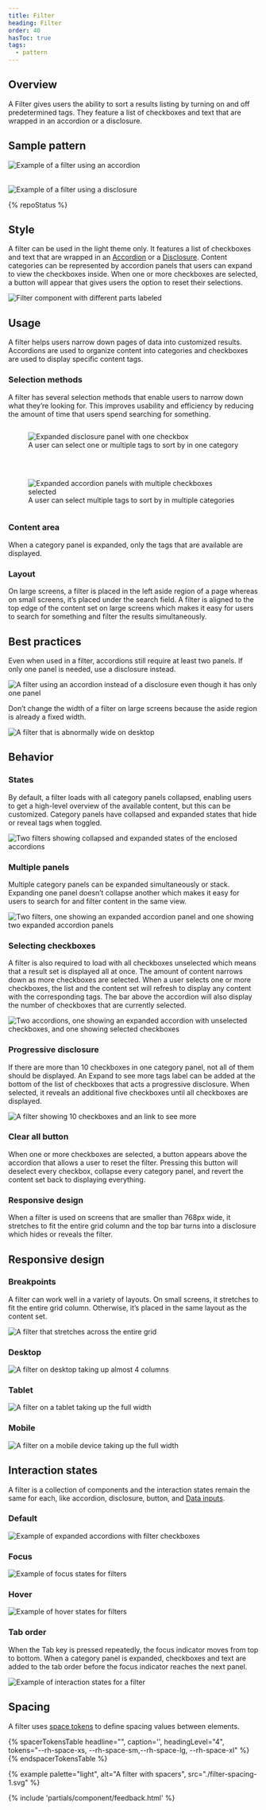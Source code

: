 ```yaml
---
title: Filter
heading: Filter
order: 40
hasToc: true
tags:
  - pattern
---
```


<link rel="stylesheet" href="{{ '/assets/packages/@rhds/elements/elements/rh-table/rh-table-lightdom.css' | url }}">
<link rel="stylesheet" href="{{ '/styles/samp.css' | url }}">

<style>
  .grid {
    display: grid;
    grid-template-columns: 1fr;
    gap: var(--rh-space-2xl, 32px);
  }

  @container container (min-width: 567px) {
    .grid {
      grid-template-columns: 1fr 1fr;
    }
  }
</style>

## Overview

A Filter gives users the ability to sort a results listing by turning on and off predetermined tags. They feature a list of checkboxes and text that are wrapped in an accordion or a disclosure.

## Sample pattern

<div class="grid">
  <uxdot-example width-adjustment="300px">
    <img src="{{ './filter-sample-1.svg' | url }}" alt="Example of a filter using an accordion">
  </uxdot-example>

  <uxdot-example width-adjustment="300px">
    <img src="{{ './filter-sample-2.svg' | url }}" alt="Example of a filter using a disclosure">
  </uxdot-example>

</div>

{% repoStatus %}

## Style
    
A filter can be used in the light theme only. It features a list of checkboxes and text that are wrapped in an [Accordion](../accordion) or a [Disclosure](../disclosure). Content categories can be represented by accordion panels that users can expand to view the checkboxes inside. When one or more checkboxes are selected, a button will appear that gives users the option to reset their selections.

<uxdot-example width-adjustment="600px">
  <img src="{{ './filter-style-1.svg' | url }}" alt="Filter component with different parts labeled">
</uxdot-example>


## Usage

A filter helps users narrow down pages of data into customized results. Accordions are used to organize content into categories and checkboxes are used to display specific content tags.


### Selection methods
  
A filter has several selection methods that enable users to narrow down what they’re looking for. This improves usability and efficiency by reducing the amount of time that users spend searching for something.

<div class="grid">
  <figure>
    <uxdot-example width-adjustment="300px">
      <img src="{{ './filter-usage-1.svg' | url }}" alt="Expanded disclosure panel with one checkbox">
    </uxdot-example>
    <figcaption>A user can select one or multiple tags to sort by in one category</figcaption>
  </figure>
  <figure>
    <uxdot-example width-adjustment="300px">
      <img src="{{ './filter-usage-2.svg' | url }}" alt="Expanded accordion panels with multiple checkboxes selected">
    </uxdot-example>
    <figcaption>A user can select multiple tags to sort by in multiple categories</figcaption>
  </figure>
</div>


### Content area
  
When a category panel is expanded, only the tags that are available are displayed.


### Layout
  
On large screens, a filter is placed in the left aside region of a page whereas on small screens, it’s placed under the search field. A filter is aligned to the top edge of the content set on large screens which makes it easy for users to search for something and filter the results simultaneously.


## Best practices
  
Even when used in a filter, accordions still require at least two panels. If only one panel is needed, use a disclosure instead.

<uxdot-example width-adjustment="300px">
  <img src="{{ './filter-best-practices-1.svg' | url }}" alt="A filter using an accordion instead of a disclosure even though it has only one panel">
</uxdot-example>
  
Don’t change the width of a filter on large screens because the aside region is already a fixed width.

<uxdot-example width-adjustment="555px" danger>
  <img src="{{ './filter-best-practices-2.svg' | url }}" alt="A filter that is abnormally wide on desktop">
</uxdot-example>


## Behavior

### States
  
By default, a filter loads with all category panels collapsed, enabling users to get a high-level overview of the available content, but this can be customized. Category panels have collapsed and expanded states that hide or reveal tags when toggled.

<uxdot-example width-adjustment="664px" variant="full" alignment="left" no-border>
  <img src="{{ './filter-behavior-1.svg' | url }}" alt="Two filters showing collapsed and expanded states of the enclosed accordions">
</uxdot-example>


### Multiple panels
  
Multiple category panels can be expanded simultaneously or stack. Expanding one panel doesn’t collapse another which makes it easy for users to search for and filter content in the same view.

<uxdot-example width-adjustment="664px" variant="full" alignment="left" no-border>
  <img src="{{ './filter-behavior-2.svg' | url }}" alt="Two filters, one showing an expanded accordion panel and one showing two expanded accordion panels">
</uxdot-example>


### Selecting checkboxes
  
A filter is also required to load with all checkboxes unselected which means that a result set is displayed all at once. The amount of content narrows down as more checkboxes are selected. When a user selects one or more checkboxes, the list and the content set will refresh to display any content with the corresponding tags. The bar above the accordion will also display the number of checkboxes that are currently selected.

<uxdot-example width-adjustment="664px" variant="full" alignment="left" no-border>
  <img src="{{ './filter-behavior-3.svg' | url }}" alt="Two accordions, one showing an expanded accordion with unselected checkboxes, and one showing selected checkboxes">
</uxdot-example>


### Progressive disclosure
  
If there are more than 10 checkboxes in one category panel, not all of them should be displayed. An Expand to see more tags label can be added at the bottom of the list of checkboxes that acts a progressive disclosure. When selected, it reveals an additional five checkboxes until all checkboxes are displayed.

<uxdot-example width-adjustment="300px" variant="full" alignment="left" no-border>
  <img src="{{ './filter-behavior-4.svg' | url }}" alt="A filter showing 10 checkboxes and an link to see more">
</uxdot-example>


### Clear all button
  
When one or more checkboxes are selected, a button appears above the accordion that allows a user to reset the filter. Pressing this button will deselect every checkbox, collapse every category panel, and revert the content set back to displaying everything.

### Responsive design
  
When a filter is used on screens that are smaller than 768px wide, it stretches to fit the entire grid column and the top bar turns into a disclosure which hides or reveals the filter.

## Responsive design

### Breakpoints
  
A filter can work well in a variety of layouts. On small screens, it stretches to fit the entire grid column. Otherwise, it’s placed in the same layout as the content set.

<uxdot-example width-adjustment="708px" variant="full" alignment="left" no-border>
  <img src="{{ './filter-responsive-1.svg' | url }}" alt="A filter that stretches across the entire grid">
</uxdot-example>


### Desktop

<uxdot-example width-adjustment="1000px" variant="full" alignment="left" no-border>
  <img src="{{ './filter-responsive-2.svg' | url }}" alt="A filter on desktop taking up almost 4 columns">
</uxdot-example>

### Tablet

<uxdot-example width-adjustment="768px" variant="full" alignment="left" no-border>
  <img src="{{ './filter-responsive-3.svg' | url }}" alt="A filter on a tablet taking up the full width">
</uxdot-example>

### Mobile

<uxdot-example width-adjustment="360px" variant="full" alignment="left" no-border>
  <img src="{{ './filter-responsive-4.svg' | url }}" alt="A filter on a mobile device taking up the full width">
</uxdot-example>


## Interaction states

A filter is a collection of components and the interaction states remain the same for each, like accordion, disclosure, button, and [Data inputs](../form).

### Default

<uxdot-example width-adjustment="664px" variant="full" alignment="left" no-border>
  <img src="{{ './filter-interaction-1.svg' | url }}" alt="Example of expanded accordions with filter checkboxes">
</uxdot-example>


### Focus

<uxdot-example width-adjustment="664px" variant="full" alignment="left" no-border>
  <img src="{{ './filter-interaction-2.svg' | url }}" alt="Example of focus states for filters">
</uxdot-example>


### Hover

<uxdot-example width-adjustment="664px" variant="full" alignment="left" no-border>
  <img src="{{ './filter-interaction-3.svg' | url }}" alt="Example of hover states for filters">
</uxdot-example>


### Tab order
  
When the Tab key is pressed repeatedly, the focus indicator moves from top to bottom. When a category panel is expanded, checkboxes and text are added to the tab order before the focus indicator reaches the next panel.

<uxdot-example width-adjustment="664px" variant="full" alignment="left" no-border>
  <img src="{{ './filter-interaction-4.svg' | url }}" alt="Example of interaction states for a filter">
</uxdot-example>


## Spacing

A filter uses [space tokens](/tokens/space/) to define spacing 
values between elements.

<rh-table>
{% spacerTokensTable 
  headline="",
  caption='',
  headingLevel="4",
  tokens="--rh-space-xs, --rh-space-sm,--rh-space-lg, --rh-space-xl" %}
{% endspacerTokensTable %}
</rh-table>

{% example palette="light",
            alt="A filter with spacers",
            src="./filter-spacing-1.svg" %}

{% include 'partials/component/feedback.html' %}